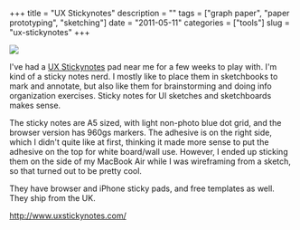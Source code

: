 +++
title = "UX Stickynotes"
description = ""
tags = ["graph paper", "paper prototyping", "sketching"]
date = "2011-05-11"
categories = ["tools"]
slug = "ux-stickynotes"
+++


<div class="tool-screenshot mb1"><a href="http://www.uxstickynotes.com/"><img id="bluga-thumbnail-2786" class="bluga-thumbnail custom" src="//media.konigi.com/bluga/
wt5230d0af1e9be_custom.jpg"/></a></div><p>I've had a <a href="http://www.uxstickynotes.com/">UX Stickynotes</a> pad near me for a few weeks to play with. I'm kind of a sticky notes nerd. I mostly like to place them in sketchbooks to mark and annotate, but also like them for brainstorming and doing info organization exercises. Sticky notes for UI sketches and sketchboards makes sense.</p>

<p>The sticky notes are A5 sized, with light non-photo blue dot grid, and the browser version has 960gs markers. The adhesive is on the right side, which I didn't quite like at first, thinking it made more sense to put the adhesive on the top for white board/wall use. However, I ended up sticking them on the side of my MacBook Air while I was wireframing from a sketch, so that turned out to be pretty cool.</p>

<p>They have browser and iPhone sticky pads, and free templates as well.  They ship from the UK.</p>

  
<p><a href="http://www.uxstickynotes.com/">http://www.uxstickynotes.com/</a></p>
      
